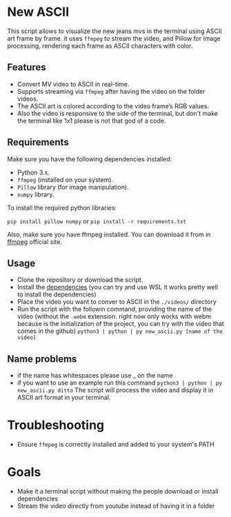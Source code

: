 
# New ASCII

This script allows to visualize the new jeans mvs in the terminal using ASCII art frame by frame. it uses `ffmpeg` to stream the video, and Pillow for image processing, rendering each frame as ASCII characters with color.

## Features

* Convert MV video to ASCII in real-time.
* Supports streaming via `ffmpeg` after having the video on the folder videos.
* The ASCII art is colored according to the video frame’s RGB values.
* Also the video is responsive to the side of the terminal, but don't make the terminal like 1x1 please is not that god of a code.

## Requirements

Make sure you have the following dependencies installed:
* Python 3.x.
* `ffmpeg` (installed on your system).
* `Pillow` library (for image manipulation).
* `numpy` library.

To install the required python libraries: 

`pip install pillow numpy` or `pip install -r requirements.txt`

Also, make sure you have ffmpeg installed. You can download it from in [ffmpeg](https://www.ffmpeg.org/download.html) official site.

## Usage

* Clone the repository or download the script.
* Install the [dependencies](#requirements) (you can try and use WSL it works pretty well to install the dependencies)
* Place the video you want to conver to ASCII in the `./videos/` directory
* Run the script with the followin command, providing the name of the video (without the `.webm` extension. right now only works with webm because is the initialization of the project, you can try with the video that comes in the github) 
`python3 | python | py new_ascii.py [name of the video]`  
## Name problems
* if the name has whitespaces please use _ on the name  
* if you want to use an example run this command `python3 | python | py new_ascii.py ditto`
The script will process the video and display it in ASCII art format in your terminal.


# Troubleshooting
* Ensure `ffmpeg` is correctly installed and added to your system's PATH

# Goals

* Make it a terminal script without making the people download or install dependencies
* Stream the video directly from youtube instead of having it in a folder
